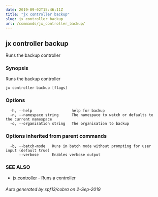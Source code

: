 ```yaml
---
date: 2019-09-02T15:46:11Z
title: "jx controller backup"
slug: jx_controller_backup
url: /commands/jx_controller_backup/
---
```

## jx controller backup

Runs the backup controller

### Synopsis

Runs the backup controller

```
jx controller backup [flags]
```

### Options

```
  -h, --help                  help for backup
  -n, --namespace string      The namespace to watch or defaults to the current namespace
  -o, --organisation string   The organisation to backup
```

### Options inherited from parent commands

```
  -b, --batch-mode   Runs in batch mode without prompting for user input (default true)
      --verbose      Enables verbose output
```

### SEE ALSO

* [jx controller](/commands/jx_controller/)	 - Runs a controller

###### Auto generated by spf13/cobra on 2-Sep-2019
